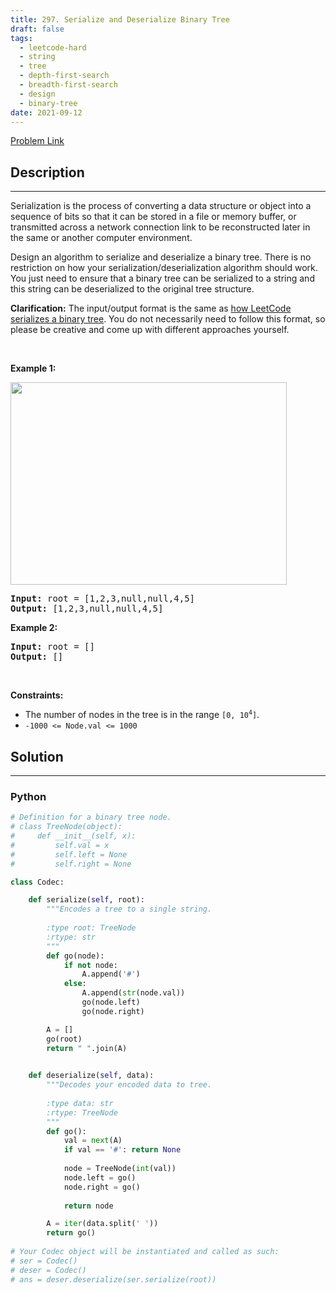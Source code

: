```yaml
---
title: 297. Serialize and Deserialize Binary Tree
draft: false
tags: 
  - leetcode-hard
  - string
  - tree
  - depth-first-search
  - breadth-first-search
  - design
  - binary-tree
date: 2021-09-12
---
```


[Problem Link](https://leetcode.com/problems/serialize-and-deserialize-binary-tree/)

## Description

---
<p>Serialization is the process of converting a data structure or object into a sequence of bits so that it can be stored in a file or memory buffer, or transmitted across a network connection link to be reconstructed later in the same or another computer environment.</p>

<p>Design an algorithm to serialize and deserialize a binary tree. There is no restriction on how your serialization/deserialization algorithm should work. You just need to ensure that a binary tree can be serialized to a string and this string can be deserialized to the original tree structure.</p>

<p><strong>Clarification:</strong> The input/output format is the same as <a href="https://support.leetcode.com/hc/en-us/articles/32442719377939-How-to-create-test-cases-on-LeetCode#h_01J5EGREAW3NAEJ14XC07GRW1A" target="_blank">how LeetCode serializes a binary tree</a>. You do not necessarily need to follow this format, so please be creative and come up with different approaches yourself.</p>

<p>&nbsp;</p>
<p><strong class="example">Example 1:</strong></p>
<img alt="" src="https://assets.leetcode.com/uploads/2020/09/15/serdeser.jpg" style="width: 442px; height: 324px;" />
<pre>
<strong>Input:</strong> root = [1,2,3,null,null,4,5]
<strong>Output:</strong> [1,2,3,null,null,4,5]
</pre>

<p><strong class="example">Example 2:</strong></p>

<pre>
<strong>Input:</strong> root = []
<strong>Output:</strong> []
</pre>

<p>&nbsp;</p>
<p><strong>Constraints:</strong></p>

<ul>
	<li>The number of nodes in the tree is in the range <code>[0, 10<sup>4</sup>]</code>.</li>
	<li><code>-1000 &lt;= Node.val &lt;= 1000</code></li>
</ul>


## Solution

---
### Python
``` py title='serialize-and-deserialize-binary-tree'
# Definition for a binary tree node.
# class TreeNode(object):
#     def __init__(self, x):
#         self.val = x
#         self.left = None
#         self.right = None

class Codec:

    def serialize(self, root):
        """Encodes a tree to a single string.
        
        :type root: TreeNode
        :rtype: str
        """
        def go(node):
            if not node:
                A.append('#')
            else:
                A.append(str(node.val))
                go(node.left)
                go(node.right)

        A = []
        go(root)
        return " ".join(A)
        

    def deserialize(self, data):
        """Decodes your encoded data to tree.
        
        :type data: str
        :rtype: TreeNode
        """
        def go():
            val = next(A)
            if val == '#': return None
            
            node = TreeNode(int(val))
            node.left = go()
            node.right = go()
            
            return node

        A = iter(data.split(' '))
        return go()
    
# Your Codec object will be instantiated and called as such:
# ser = Codec()
# deser = Codec()
# ans = deser.deserialize(ser.serialize(root))
```

